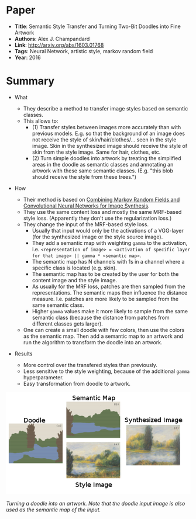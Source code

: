# Paper

* **Title**: Semantic Style Transfer and Turning Two-Bit Doodles into Fine Artwork
* **Authors**: Alex J. Champandard
* **Link**: http://arxiv.org/abs/1603.01768
* **Tags**: Neural Network, artistic style, markov random field
* **Year**: 2016

# Summary

* What
  * They describe a method to transfer image styles based on semantic classes.
  * This allows to:
    * (1) Transfer styles between images more accurately than with previous models. E.g. so that the background of an image does not receive the style of skin/hair/clothes/... seen in the style image. Skin in the synthesized image should receive the style of skin from the style image. Same for hair, clothes, etc.
    * (2) Turn simple doodles into artwork by treating the simplified areas in the doodle as semantic classes and annotating an artwork with these same semantic classes. (E.g. "this blob should receive the style from these trees.")

* How
  * Their method is based on [Combining Markov Random Fields and Convolutional Neural Networks for Image Synthesis](neural-nets/Combining_MRFs_and_CNNs_for_Image_Synthesis.md).
  * They use the same content loss and mostly the same MRF-based style loss. (Apparently they don't use the regularization loss.)
  * They change the input of the MRF-based style loss.
    * Usually that input would only be the activations of a VGG-layer (for the synthesized image or the style source image).
    * They add a semantic map with weighting `gamma` to the activation, i.e. `<representation of image> = <activation of specific layer for that image> || gamma * <semantic map>`.
    * The semantic map has N channels with 1s in a channel where a specific class is located (e.g. skin).
    * The semantic map has to be created by the user for both the content image and the style image.
    * As usually for the MRF loss, patches are then sampled from the representations. The semantic maps then influence the distance measure. I.e. patches are more likely to be sampled from the same semantic class.
    * Higher `gamma` values make it more likely to sample from the same semantic class (because the distance from patches from different classes gets larger).
  * One can create a small doodle with few colors, then use the colors as the semantic map. Then add a semantic map to an artwork and run the algorithm to transform the doodle into an artwork. 

* Results
  * More control over the transfered styles than previously.
  * Less sensitive to the style weighting, because of the additional `gamma` hyperparameter.
  * Easy transformation from doodle to artwork.

![Example](images/Neural_Doodle__example.png?raw=true "Example")

*Turning a doodle into an artwork. Note that the doodle input image is also used as the semantic map of the input.*
